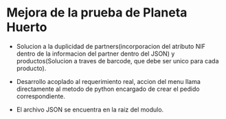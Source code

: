 # Mejora de la prueba de Planeta Huerto

- Solucion a la duplicidad de partners(incorporacion del atributo NIF dentro de la informacion del partner dentro del JSON) y productos(Solucion a traves de barcode, que debe ser unico para cada producto).

- Desarrollo acoplado al requerimiento real, accion del menu llama directamente al metodo de python encargado de crear el pedido correspondiente.

- El archivo JSON se encuentra en la raiz del modulo.
